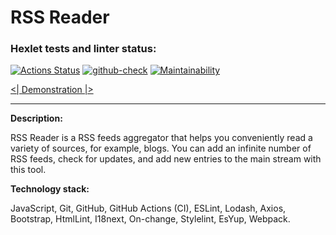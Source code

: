 RSS Reader
=======

### Hexlet tests and linter status:
[![Actions Status](https://github.com/hexletart/frontend-project-11/workflows/hexlet-check/badge.svg)](https://github.com/hexletart/frontend-project-11/actions)
[![github-check](https://github.com/hexletart/frontend-project-11/workflows/github-check/badge.svg)](https://github.com/hexletart/frontend-project-11/actions)
[![Maintainability](https://api.codeclimate.com/v1/badges/eaa8b713ecb2253aedbf/maintainability)](https://codeclimate.com/github/hexletart/frontend-project-11/maintainability)

[<| Demonstration |>](https://rss-project-by-hexletart.vercel.app/)

----

**Description:**

RSS Reader is a RSS feeds aggregator that helps you conveniently read a variety of sources, for example, blogs. You can add an infinite number of RSS feeds, check for updates, and add new entries to the main stream with this tool.

**Technology stack:**

JavaScript, Git, GitHub, GitHub Actions (CI), ESLint, Lodash, Axios, Bootstrap, HtmlLint, I18next, On-change, Stylelint, EsYup, Webpack.
